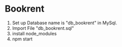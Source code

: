 # Bookrent

1. Set up Database name is "db_bookrent" in MySql.
2. Import File "db_bookrent.sql"
3. install node_modules
4. npm start